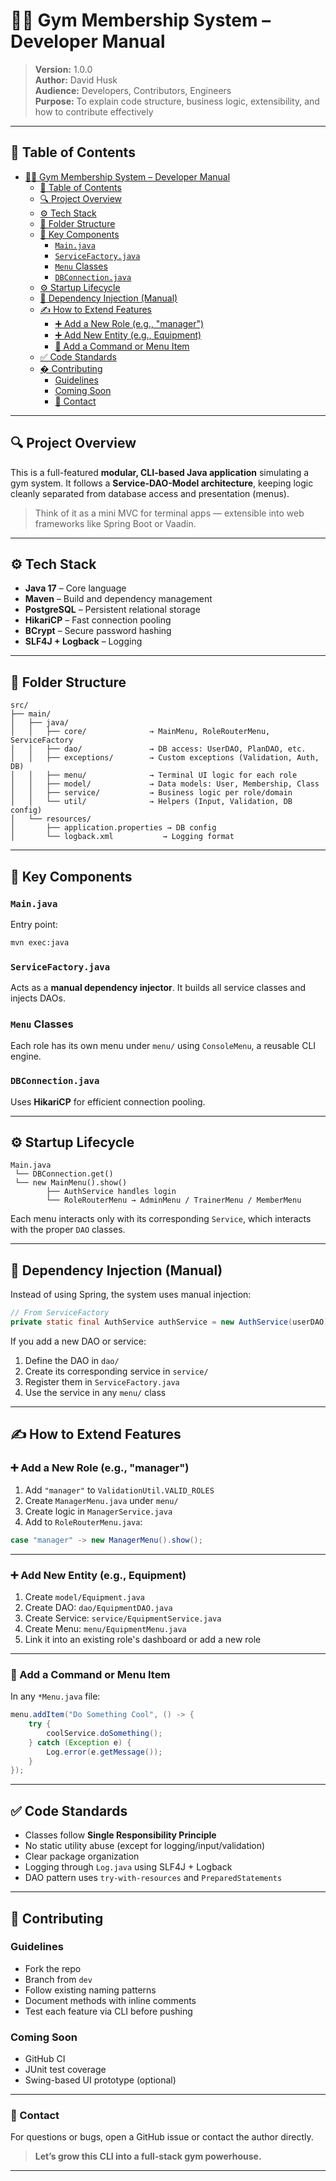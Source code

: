# 🧑‍💻 Gym Membership System – Developer Manual

> **Version:** 1.0.0  
> **Author:** David Husk  
> **Audience:** Developers, Contributors, Engineers  
> **Purpose:** To explain code structure, business logic, extensibility, and how to contribute effectively  

---

## 📖 Table of Contents

- [🧑‍💻 Gym Membership System – Developer Manual](#-gym-membership-system--developer-manual)
  - [📖 Table of Contents](#-table-of-contents)
  - [🔍 Project Overview](#-project-overview)
  - [⚙️ Tech Stack](#️-tech-stack)
  - [📁 Folder Structure](#-folder-structure)
  - [🧩 Key Components](#-key-components)
    - [`Main.java`](#mainjava)
    - [`ServiceFactory.java`](#servicefactoryjava)
    - [`Menu` Classes](#menu-classes)
    - [`DBConnection.java`](#dbconnectionjava)
  - [⚙️ Startup Lifecycle](#️-startup-lifecycle)
  - [🧠 Dependency Injection (Manual)](#-dependency-injection-manual)
  - [✍️ How to Extend Features](#️-how-to-extend-features)
    - [➕ Add a New Role (e.g., "manager")](#-add-a-new-role-eg-manager)
    - [➕ Add New Entity (e.g., Equipment)](#-add-new-entity-eg-equipment)
    - [🔄 Add a Command or Menu Item](#-add-a-command-or-menu-item)
  - [✅ Code Standards](#-code-standards)
  - [� Contributing](#-contributing)
    - [Guidelines](#guidelines)
    - [Coming Soon](#coming-soon)
    - [📩 Contact](#-contact)

---

## 🔍 Project Overview

This is a full-featured **modular, CLI-based Java application** simulating a gym system. It follows a **Service-DAO-Model architecture**, keeping logic cleanly separated from database access and presentation (menus).

> Think of it as a mini MVC for terminal apps — extensible into web frameworks like Spring Boot or Vaadin.

---

## ⚙️ Tech Stack

- **Java 17** – Core language  
- **Maven** – Build and dependency management  
- **PostgreSQL** – Persistent relational storage  
- **HikariCP** – Fast connection pooling  
- **BCrypt** – Secure password hashing  
- **SLF4J + Logback** – Logging

---

## 📁 Folder Structure

```plaintext
src/
├── main/
│   ├── java/
│   │   ├── core/              → MainMenu, RoleRouterMenu, ServiceFactory
│   │   ├── dao/               → DB access: UserDAO, PlanDAO, etc.
│   │   ├── exceptions/        → Custom exceptions (Validation, Auth, DB)
│   │   ├── menu/              → Terminal UI logic for each role
│   │   ├── model/             → Data models: User, Membership, Class
│   │   ├── service/           → Business logic per role/domain
│   │   └── util/              → Helpers (Input, Validation, DB config)
│   └── resources/
│       ├── application.properties → DB config
│       └── logback.xml           → Logging format
```

---

## 🧩 Key Components

### `Main.java`
Entry point:

```bash
mvn exec:java
```

### `ServiceFactory.java`
Acts as a **manual dependency injector**. It builds all service classes and injects DAOs.

### `Menu` Classes
Each role has its own menu under `menu/` using `ConsoleMenu`, a reusable CLI engine.

### `DBConnection.java`
Uses **HikariCP** for efficient connection pooling.

---

## ⚙️ Startup Lifecycle

```text
Main.java
 └── DBConnection.get()
 └── new MainMenu().show()
        ├── AuthService handles login
        └── RoleRouterMenu → AdminMenu / TrainerMenu / MemberMenu
```

Each menu interacts only with its corresponding `Service`, which interacts with the proper `DAO` classes.

---

## 🧠 Dependency Injection (Manual)

Instead of using Spring, the system uses manual injection:

```java
// From ServiceFactory
private static final AuthService authService = new AuthService(userDAO);
```

If you add a new DAO or service:

1. Define the DAO in `dao/`
2. Create its corresponding service in `service/`
3. Register them in `ServiceFactory.java`
4. Use the service in any `menu/` class

---

## ✍️ How to Extend Features

### ➕ Add a New Role (e.g., "manager")

1. Add `"manager"` to `ValidationUtil.VALID_ROLES`
2. Create `ManagerMenu.java` under `menu/`
3. Create logic in `ManagerService.java`
4. Add to `RoleRouterMenu.java`:

```java
case "manager" -> new ManagerMenu().show();
```

---

### ➕ Add New Entity (e.g., Equipment)

1. Create `model/Equipment.java`  
2. Create DAO: `dao/EquipmentDAO.java`  
3. Create Service: `service/EquipmentService.java`  
4. Create Menu: `menu/EquipmentMenu.java`  
5. Link it into an existing role's dashboard or add a new role

---

### 🔄 Add a Command or Menu Item

In any `*Menu.java` file:

```java
menu.addItem("Do Something Cool", () -> {
    try {
        coolService.doSomething();
    } catch (Exception e) {
        Log.error(e.getMessage());
    }
});
```

---

## ✅ Code Standards

- Classes follow **Single Responsibility Principle**
- No static utility abuse (except for logging/input/validation)
- Clear package organization
- Logging through `Log.java` using SLF4J + Logback
- DAO pattern uses `try-with-resources` and `PreparedStatements`

---

## 🤝 Contributing

### Guidelines

- Fork the repo
- Branch from `dev`
- Follow existing naming patterns
- Document methods with inline comments
- Test each feature via CLI before pushing

### Coming Soon

- GitHub CI
- JUnit test coverage
- Swing-based UI prototype (optional)

---

### 📩 Contact

For questions or bugs, open a GitHub issue or contact the author directly.

> **Let’s grow this CLI into a full-stack gym powerhouse.**

---
